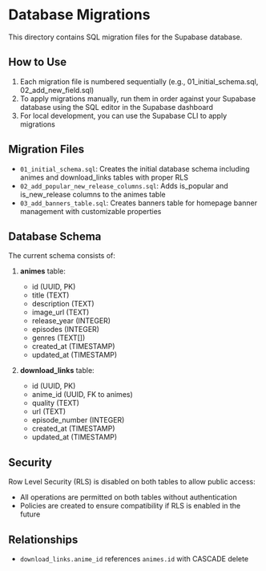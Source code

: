 
# Database Migrations

This directory contains SQL migration files for the Supabase database.

## How to Use

1. Each migration file is numbered sequentially (e.g., 01_initial_schema.sql, 02_add_new_field.sql)
2. To apply migrations manually, run them in order against your Supabase database using the SQL editor in the Supabase dashboard
3. For local development, you can use the Supabase CLI to apply migrations

## Migration Files

- `01_initial_schema.sql`: Creates the initial database schema including animes and download_links tables with proper RLS
- `02_add_popular_new_release_columns.sql`: Adds is_popular and is_new_release columns to the animes table
- `03_add_banners_table.sql`: Creates banners table for homepage banner management with customizable properties

## Database Schema

The current schema consists of:

1. **animes** table:
   - id (UUID, PK)
   - title (TEXT)
   - description (TEXT)
   - image_url (TEXT)
   - release_year (INTEGER)
   - episodes (INTEGER)
   - genres (TEXT[])
   - created_at (TIMESTAMP)
   - updated_at (TIMESTAMP)

2. **download_links** table:
   - id (UUID, PK)
   - anime_id (UUID, FK to animes)
   - quality (TEXT)
   - url (TEXT)
   - episode_number (INTEGER)
   - created_at (TIMESTAMP)
   - updated_at (TIMESTAMP)

## Security

Row Level Security (RLS) is disabled on both tables to allow public access:
- All operations are permitted on both tables without authentication
- Policies are created to ensure compatibility if RLS is enabled in the future

## Relationships
- `download_links.anime_id` references `animes.id` with CASCADE delete
